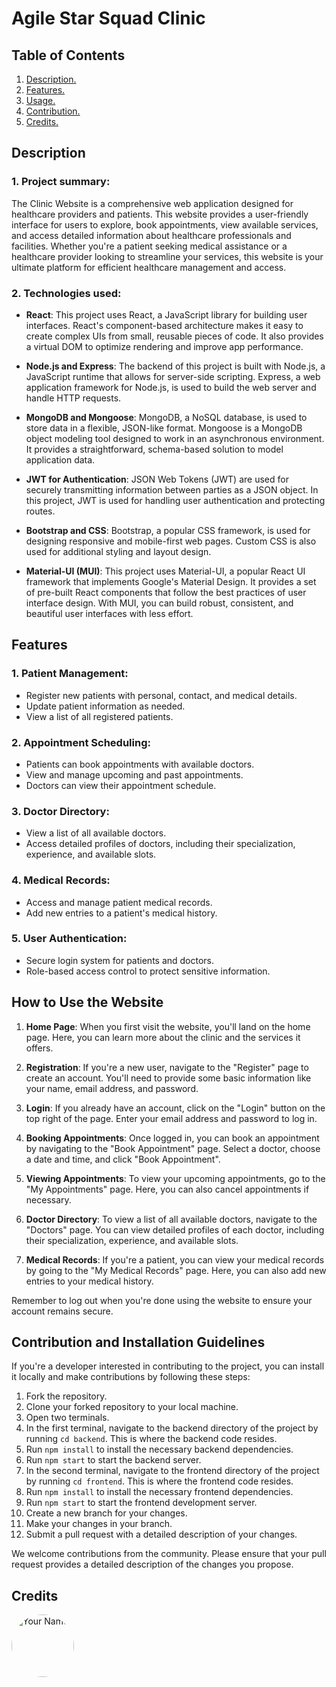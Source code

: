 # Agile Star Squad Clinic

## Table of Contents

1. [ Description. ](#desc)
2. [ Features. ](#feats)
3. [ Usage. ](#usage)
4. [ Contribution. ](#contribution)
5. [ Credits. ](#credits)

<a name="desc"></a>

## Description

### 1. Project summary:

The Clinic Website is a comprehensive web application designed for healthcare providers and patients. This website provides a user-friendly interface for users to explore, book appointments, view available services, and access detailed information about healthcare professionals and facilities. Whether you're a patient seeking medical assistance or a healthcare provider looking to streamline your services, this website is your ultimate platform for efficient healthcare management and access.

### 2. Technologies used:

- **React**: This project uses React, a JavaScript library for building user interfaces. React's component-based architecture makes it easy to create complex UIs from small, reusable pieces of code. It also provides a virtual DOM to optimize rendering and improve app performance.

- **Node.js and Express**: The backend of this project is built with Node.js, a JavaScript runtime that allows for server-side scripting. Express, a web application framework for Node.js, is used to build the web server and handle HTTP requests.

- **MongoDB and Mongoose**: MongoDB, a NoSQL database, is used to store data in a flexible, JSON-like format. Mongoose is a MongoDB object modeling tool designed to work in an asynchronous environment. It provides a straightforward, schema-based solution to model application data.

- **JWT for Authentication**: JSON Web Tokens (JWT) are used for securely transmitting information between parties as a JSON object. In this project, JWT is used for handling user authentication and protecting routes.

- **Bootstrap and CSS**: Bootstrap, a popular CSS framework, is used for designing responsive and mobile-first web pages. Custom CSS is also used for additional styling and layout design.

- **Material-UI (MUI)**: This project uses Material-UI, a popular React UI framework that implements Google's Material Design. It provides a set of pre-built React components that follow the best practices of user interface design. With MUI, you can build robust, consistent, and beautiful user interfaces with less effort.

<a name="feats"></a>

## Features

### 1. Patient Management:
- Register new patients with personal, contact, and medical details.
- Update patient information as needed.
- View a list of all registered patients.

### 2. Appointment Scheduling:
- Patients can book appointments with available doctors.
- View and manage upcoming and past appointments.
- Doctors can view their appointment schedule.

### 3. Doctor Directory:
- View a list of all available doctors.
- Access detailed profiles of doctors, including their specialization, experience, and available slots.

### 4. Medical Records:
- Access and manage patient medical records.
- Add new entries to a patient's medical history.

### 5. User Authentication:
- Secure login system for patients and doctors.
- Role-based access control to protect sensitive information.

<a name="usage"></a>

## How to Use the Website

1. **Home Page**: When you first visit the website, you'll land on the home page. Here, you can learn more about the clinic and the services it offers.

2. **Registration**: If you're a new user, navigate to the "Register" page to create an account. You'll need to provide some basic information like your name, email address, and password.

3. **Login**: If you already have an account, click on the "Login" button on the top right of the page. Enter your email address and password to log in.

4. **Booking Appointments**: Once logged in, you can book an appointment by navigating to the "Book Appointment" page. Select a doctor, choose a date and time, and click "Book Appointment".

5. **Viewing Appointments**: To view your upcoming appointments, go to the "My Appointments" page. Here, you can also cancel appointments if necessary.

6. **Doctor Directory**: To view a list of all available doctors, navigate to the "Doctors" page. You can view detailed profiles of each doctor, including their specialization, experience, and available slots.

7. **Medical Records**: If you're a patient, you can view your medical records by going to the "My Medical Records" page. Here, you can also add new entries to your medical history.

Remember to log out when you're done using the website to ensure your account remains secure.


<a name="contribution"></a>

## Contribution and Installation Guidelines

If you're a developer interested in contributing to the project, you can install it locally and make contributions by following these steps:

1. Fork the repository.
2. Clone your forked repository to your local machine.
3. Open two terminals.
4. In the first terminal, navigate to the backend directory of the project by running `cd backend`. This is where the backend code resides.
5. Run `npm install` to install the necessary backend dependencies.
6. Run `npm start` to start the backend server.
7. In the second terminal, navigate to the frontend directory of the project by running `cd frontend`. This is where the frontend code resides.
8. Run `npm install` to install the necessary frontend dependencies.
9. Run `npm start` to start the frontend development server.
10. Create a new branch for your changes.
11. Make your changes in your branch.
12. Submit a pull request with a detailed description of your changes.

We welcome contributions from the community. Please ensure that your pull request provides a detailed description of the changes you propose.

<a name="credits"></a>

## Credits

<div>
<a href="https://github.com/youssef-mostafa25">
  <img src="https://github.com/youssef-mostafa25.png" width="100" height="100" alt="Your Name" style="border-radius: 50%;">
</div>

